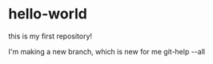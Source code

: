 # hello-world
this is my first repository!

I'm making a new branch, which is new for me
git-help --all
